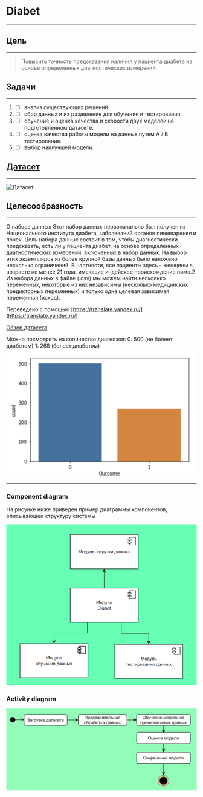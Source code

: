 # Diabet
____
## Цель
____
> Повысить точность предсказания наличия у пациента диабета
на основе определенных диагностических измерений.
## Задачи
____
1. - [ ] анализ существующих решений.
2. - [ ] сбор данных и их разделение для обучения и тестирования.
3. - [ ] обучение и оценка качества и скорости двух моделей на подготовленном датасете.
4. - [ ] оценка качества работы модели на данных путем A / B тестирования.
5. - [ ] выбор наилучшей модели.
## [Датасет](https://www.kaggle.com/datasets/akshaydattatraykhare/diabetes-dataset?select=diabetes.csv)
____
![Датасет](https://github.com/gainadir12/ahri-source-marsu/blob/master/docs/project/DIABET/img/dataset-cover.jpg)
## Целесообразность
____
О наборе данных
Этот набор данных первоначально был получен из Национального института диабета, заболеваний органов пищеварения и почек. Цель набора данных состоит в том, чтобы диагностически предсказать, есть ли у пациента диабет, на основе определенных диагностических измерений, включенных в набор данных. На выбор этих экземпляров из более крупной базы данных было наложено несколько ограничений. В частности, все пациенты здесь - женщины в возрасте не менее 21 года, имеющие индейское происхождение пима.2
Из набора данных в файле (.csv) мы можем найти несколько переменных, некоторые из них независимы (несколько медицинских предикторных переменных) и только одна целевая зависимая переменная (исход).

Переведено с помощью [https://translate.yandex.ru/](https://translate.yandex.ru/)

[Обзор датасета](https://www.kaggle.com/datasets/akshaydattatraykhare/diabetes-dataset?select=diabetes.csv)

Можно посмотреть на количество диагнозов:
0:    500 (не болеет диабетом)
1:    268 (болеет диабетом)<br>
![гистограмма количества диагнозов](./images/count_outcoms.png)

____
### Component diagram

На рисунке ниже приведен пример диаграммы компонентов, описывающей структуру системы

![Component diagram](./images/Component_diagram2.png)

### Activity diagram

![Activity diagram](./images/Activity_diagram.png)
